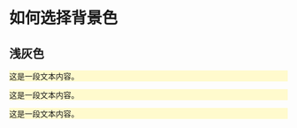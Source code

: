 # 如何选择背景色

## 浅灰色

<p style="background-color: #fffacd">
    这是一段文本内容。
</p>

<p style="background-color: #fffacd">
    这是一段文本内容。
</p><p style="background-color: #fffacd">
    这是一段文本内容。
</p>
